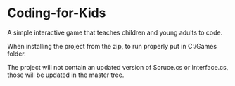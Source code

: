 # Coding-for-Kids
A simple interactive game that teaches children and young adults to code.

When installing the project from the zip, to run properly put in C:/Games folder.

The project will not contain an updated version of Soruce.cs or Interface.cs, those will be updated in the master tree.
